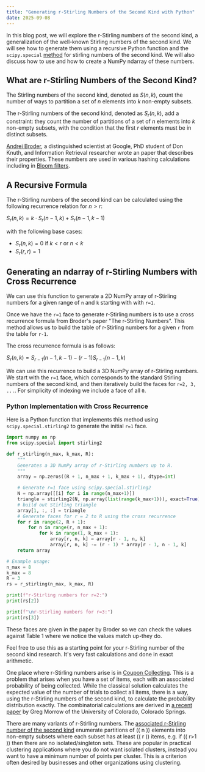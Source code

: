 ```yaml
---
title: "Generating r-Stirling Numbers of the Second Kind with Python"
date: 2025-09-08
---
```


In this blog post, we will explore the r-Stirling numbers of the second kind, a generalization of the well-known Stirling numbers of the second kind. We will see how to generate them using a recursive Python function and the `scipy.special` [method](https://docs.scipy.org/doc/scipy/reference/special.html) for stirling numbers of the second kind. We will also discuss how to use and how to create a NumPy ndarray of these numbers.

## What are r-Stirling Numbers of the Second Kind?

The Stirling numbers of the second kind, denoted as $S(n,k)$, count the number of ways to partition a set of $n$ elements into $k$ non-empty subsets.

The r-Stirling numbers of the second kind, denoted as $S_r(n,k)$, add a constraint: they count the number of partitions of a set of $n$ elements into $k$ non-empty subsets, with the condition that the first $r$ elements must be in distinct subsets.

[Andrei Broder](https://en.wikipedia.org/wiki/Andrei_Broder), a distinguished scientist at Google, PhD student of Don Knuth, and Information Retrieval researcher wrote an paper that describes their properties. These numbers are used in various hashing calculations including in [Bloom filters](https://en.wikipedia.org/wiki/Bloom_filter).

## A Recursive Formula

The r-Stirling numbers of the second kind can be calculated using the following recurrence relation for $n > r$:

$S_r(n, k) = k \cdot S_r(n-1, k) + S_r(n-1, k-1)$

with the following base cases:
- $S_r(n, k) = 0$ if $k < r$ or $n < k$
- $S_r(r, r) = 1$

## Generating an ndarray of r-Stirling Numbers with Cross Recurrence

We can use this function to generate a 2D NumPy array of r-Stirling numbers for a given range of `n` and `k` starting with with `r=1`.

Once we have the `r=1` face to generate r-Stirling numbers is to use a cross recurrence formula from Broder's paper "The r-Stirling Numbers". This method allows us to build the table of r-Stirling numbers for a given `r` from the table for `r-1`.

The cross recurrence formula is as follows:

$S_r(n,k) = S_{r-1}(n-1, k-1) - (r - 1) S_{r-1}(n-1, k)$

We can use this recurrence to build a 3D NumPy array of r-Stirling numbers. We start with the `r=1` face, which corresponds to the standard Stirling numbers of the second kind, and then iteratively build the faces for `r=2, 3, ...`. For simplicity of indexing we include a face of all `0`.

### Python Implementation with Cross Recurrence

Here is a Python function that implements this method using `scipy.special.stirling2` to generate the initial `r=1` face.

```python
import numpy as np
from scipy.special import stirling2

def r_stirling(n_max, k_max, R):
    """
    Generates a 3D NumPy array of r-Stirling numbers up to R.
    """
    array = np.zeros((R + 1, n_max + 1, k_max + 1), dtype=int)

    # Generate r=1 face using scipy.special.stirling2
    N = np.array([[i] for i in range(n_max+1)])
    triangle = stirling2(N, np.array(list(range(k_max+1))), exact=True)
    # build out Stirling triangle
    array[1, :, :] = triangle
    # Generate faces for r = 2 to R using the cross recurrence
    for r in range(2, R + 1):
        for n in range(r, n_max + 1):
            for k in range(1, k_max + 1):
                array[r, n, k] = array[r - 1, n, k]
                array[r, n, k] -= (r - 1) * array[r - 1, n - 1, k]
    return array

# Example usage:
n_max = 8
k_max = 8
R = 3
rs = r_stirling(n_max, k_max, R)

print(f"r-Stirling numbers for r=2:")
print(rs[2])

print(f"\nr-Stirling numbers for r=3:")
print(rs[3])
```

These faces are given in the paper by Broder so we can check the values against Table 1 where we notice the values match up-they do.

Feel free to use this as a starting point for your r-Stirling number of the second kind research. It's very fast calculations and done in exact arithmetic.

One place where r-Stirling numbers arise is in [Coupon Collecting](https://en.wikipedia.org/wiki/Coupon_collector%27s_problem). This is a problem that arises when you have a set of items, each with an associated probability of being collected.
While the classical solution calculates the expected value of the number of trials to collect all items, there is a way, using the r-Stirling numbers of the second kind, to calculate the probability distribution exactly. The combinatorial calculations are derived in [a recent paper](https://ajc.maths.uq.edu.au/pdf/78/ajc_v78_p376.pdf) by Greg Morrow of the University of Colorado, Colorado Springs.

There are many variants of r-Stirling numbers. The [associated r-Stirling number of the second kind](https://cdm.ucalgary.ca/article/view/68674/54579) enumerate partitions of \(( n \)) elements into non-empty subsets where each subset has at least \(( r \)) items, e.g. if \(( r>1 \)) then there are no isolated/singleton sets. These are popular in practical clustering applications where you do not want isolated clusters, instead you want to have a minimum number of points per cluster. This is a criterion often desired by businesses and other organizations using clustering.
